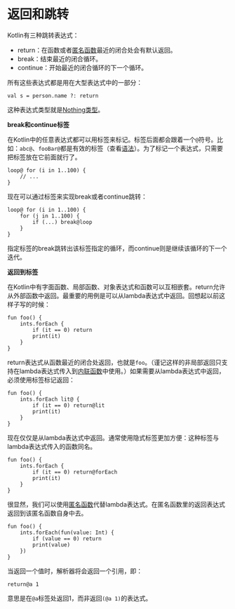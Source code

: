 # 返回和跳转

Kotlin有三种跳转表达式：

[TODO]: 跳转到lambda表达式的匿名类段落

 - <a>return</a>：在函数或者[匿名函数](../5-FunctionsAndLambdas/5.2-Higher-Order_Functions_and_Lambdas.md)最近的闭合处会有默认返回。
 - <a>break</a>：结束最近的闭合循环。
 - <a>continue</a>：开始最近的闭合循环的下一个循环。

所有这些表达式都是用在大型表达式中的一部分：

```
val s = person.name ?: return
```

[TODO]: 跳转到异常的Nothing类型段落

这种表达式类型就是[Nothing类型](../6-Others/6.9-Exceptions.md)。

**break和continue标签**

[TODO]: 跳转到语法的标签引用段落

在Kotlin中的任意表达式都可以用<a>标签</a>来标记。标签后面都会跟着一个`@`符号。比如：`abc@`、`fooBar@`都是有效的标签（查看[语法](../7-Reference/7.1-Grammar.md)）。为了标记一个表达式，只需要把标签放在它前面就行了。

```
loop@ for (i in 1..100) {
    // ...
}
```

现在可以通过标签来实现<a>break</a>或者<a>continue</a>跳转：

```
loop@ for (i in 1..100) {
    for (j in 1..100) {
        if (...) break@loop
    }
}
```

指定标签的<a>break</a>跳转出该标签指定的循环，而<a>continue</a>则是继续该循环的下一个迭代。

**返回到标签**

在Kotlin中有字面函数、局部函数、对象表达式和函数可以互相嵌套。<a>return</a>允许从外部函数中返回。最重要的用例是可以从lambda表达式中返回。回想起以前这样子写的时候：

```
fun foo() {
    ints.forEach {
        if (it == 0) return
        print(it)
    }
}
```

<a>return</a>表达式从函数最近的闭合处返回，也就是`foo`。（谨记这样的非局部返回只支持在lambda表达式传入到[内联函数](../5-FunctionsAndLambdas/5.3-Inline_Functions.md)中使用。）如果需要从lambda表达式中返回，必须使用标签标记返回：

```
fun foo() {
    ints.forEach lit@ {
        if (it == 0) return@lit
        print(it)
    }
}
```

现在仅仅是从lambda表达式中返回。通常使用隐式标签更加方便：这种标签与lambda表达式传入的函数同名。

```
fun foo() {
    ints.forEach {
        if (it == 0) return@forEach
        print(it)
    }
}
```

[TODO]: 跳转到lambda表达式的匿名函数段落

很显然，我们可以使用[匿名函数](../5-FunctionsAndLambdas/5.2-Higher-Order_Functions_and_Lambdas.md)代替lambda表达式。在匿名函数里的返回表达式返回到该匿名函数自身中去。

```
fun foo() {
    ints.forEach(fun(value: Int) {
        if (value == 0) return
        print(value)
    })
}
```

当返回一个值时，解析器将会返回一个引用，即：

```
return@a 1
```

意思是在`@a`标签处返回1，而非返回`(@a 1)`的表达式。